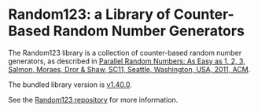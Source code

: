 # Random123: a Library of Counter-Based Random Number Generators
The Random123 library is a collection of counter-based random
number generators, as described in [Parallel Random Numbers:  As Easy
as 1, 2, 3, Salmon, Moraes, Dror & Shaw, SC11, Seattle, Washington, USA, 2011, ACM](http://dl.acm.org/citation.cfm?doid=2063405).

The bundled library version is [v1.40.0](https://github.com/DEShawResearch/random123/tree/v1.14.0).

See the [Random123 repository](https://github.com/DEShawResearch/random123) for more information.
